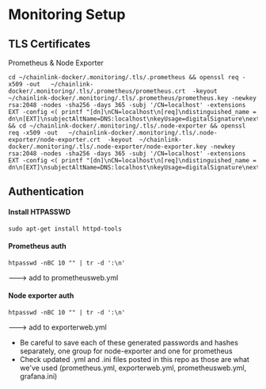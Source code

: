 # Monitoring Setup


## TLS Certificates 

Prometheus & Node Exporter
```
cd ~/chainlink-docker/.monitoring/.tls/.prometheus && openssl req -x509 -out   ~/chainlink-docker/.monitoring/.tls/.prometheus/prometheus.crt  -keyout  ~/chainlink-docker/.monitoring/.tls/.prometheus/prometheus.key -newkey rsa:2048 -nodes -sha256 -days 365 -subj '/CN=localhost' -extensions EXT -config <( printf "[dn]\nCN=localhost\n[req]\ndistinguished_name = dn\n[EXT]\nsubjectAltName=DNS:localhost\nkeyUsage=digitalSignature\nextendedKeyUsage=serverAuth") && cd ~/chainlink-docker/.monitoring/.tls/.node-exporter && openssl req -x509 -out   ~/chainlink-docker/.monitoring/.tls/.node-exporter/node-exporter.crt  -keyout  ~/chainlink-docker/.monitoring/.tls/.node-exporter/node-exporter.key -newkey rsa:2048 -nodes -sha256 -days 365 -subj '/CN=localhost' -extensions EXT -config <( printf "[dn]\nCN=localhost\n[req]\ndistinguished_name = dn\n[EXT]\nsubjectAltName=DNS:localhost\nkeyUsage=digitalSignature\nextendedKeyUsage=serverAuth")
```

## Authentication

#### Install HTPASSWD
```
sudo apt-get install httpd-tools
```
#### Prometheus auth
```
htpasswd -nBC 10 "" | tr -d ':\n'
```
---> add to prometheusweb.yml

#### Node exporter auth
```
htpasswd -nBC 10 "" | tr -d ':\n'
```
---> add to exporterweb.yml

  - Be careful to save each of these generated passwords and hashes separately, one group for node-exporter and one for prometheus
  - Check updated .yml and .ini files posted in this repo as those are what we've used (prometheus.yml, exporterweb.yml, prometheusweb.yml, grafana.ini)
